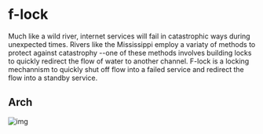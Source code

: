 # f-lock

Much like a wild river, internet services will fail in catastrophic ways
during unexpected times. Rivers like the Mississippi employ a variaty of methods
to protect against catastrophy --one of these methods involves building locks
to quickly redirect the flow of water to another channel. F-lock is a locking
mechannism to quickly shut off flow into a failed service and redirect the flow
into a standby service.

## Arch

![img](http://f.cl.ly/items/1Y3L0G1u452z2a1p3E2A/arch.png)
